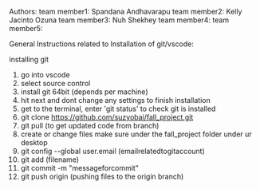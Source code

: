 Authors:
team member1: Spandana Andhavarapu
team member2: Kelly Jacinto Ozuna
team member3: Nuh Shekhey
team member4:
team member5: 

General Instructions related to Installation of git/vscode:

installing git
1. go into vscode
2. select source control 
3. install git 64bit (depends per machine)
4. hit next and dont change any settings to finish installation
5. get to the terminal, enter 'git status' to check git is installed
6. git clone https://github.com/suzyobai/fall_project.git
7. git pull (to get updated code from branch)
8. create or change files make sure under the fall_project folder under ur desktop
9. git config --global user.email (emailrelatedtogitaccount)
10. git add (filename)
11. git commit -m "messageforcommit"
12. git push origin (pushing files to the origin branch)
